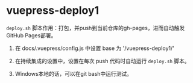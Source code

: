 # vuepress-deploy1

`deploy.sh` 脚本作用：打包，并push到当前仓库的gh-pages，进而自动触发GitHub Pages部署。

1. 在 docs/.vuepress/config.js 中设置 base 为 '/vuepress-deploy1/'

2. 在持续集成的设置中，设置在每次 push 代码时自动运行 `deploy.sh` 脚本。

3. Windows本地的话，可以在git bash中运行测试。

